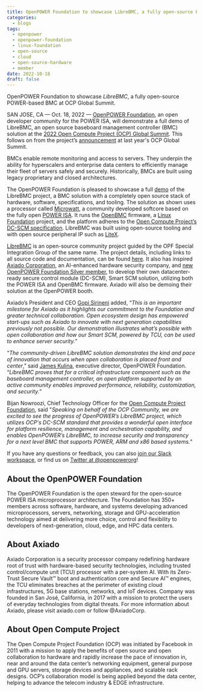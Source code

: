 ```yaml
---
title: OpenPOWER Foundation to showcase LibreBMC, a fully open-source POWER-based BMC at OCP Global Summit
categories:
  - blogs
tags:
  - openpower
  - openpower-foundation
  - linux-foundation
  - open-source
  - cloud
  - open-source-hardware
  - member
date: 2022-10-18
draft: false
---
```



OpenPOWER Foundation to showcase _LibreBMC_, a fully open-source POWER-based BMC at OCP Global Summit.  

SAN JOSE, CA — Oct. 18, 2022  — [OpenPOWER Foundation](https://openpowerfoundation.org),
an open developer community for the POWER ISA, will demonstrate a full demo of LibreBMC,
an open source baseboard management controller (BMC) solution at the [2022 Open Compute Project (OCP) Global Summit](https://www.opencompute.org/summit/global-summit).
This follows on from the project’s [announcement](https://openpowerfoundation.org/blog/openpower-foundation-announces-librebmc-a-power-based-fully-open-source-bmc/) at last year's OCP Global Summit.  

BMCs enable remote monitoring and access to servers.
They underpin the ability for hyperscalers and enterprise data centers to efficiently manage their fleet of servers safely and securely.
Historically, BMCs are built using legacy proprietary and closed architectures. 

The OpenPOWER Foundation is pleased to showcase a full [demo](https://youtu.be/YYNegXDsRoU) of the LibreBMC project,
a BMC solution with a completely open source stack of hardware, software, specifications, and tooling.
The solution as shown uses a processor called [Microwatt](https://github.com/antonblanchard/microwatt),
a community developed softcore based on the fully open [POWER ISA](https://openpowerfoundation.org/specifications/isa/).
It runs the [OpenBMC](https://www.openbmc.org/) firmware, a [Linux Foundation](https://linuxfoundation.org) project,
and the platform adheres to the [Open Compute Project’s](https://www.opencompute.org/) [DC-SCM specification](https://www.opencompute.org/documents/ocp-dc-scm-spec-rev-1-0-pdf).
LibreBMC was built using open-source tooling and with open source peripheral IP such as [LiteX](https://github.com/enjoy-digital/litex).  

[LibreBMC](https://openpowerfoundation.org/groups/librebmc/) is an open-source community project guided by the OPF Special Integration Group of the same name.
The project details, including links to all source code and documentation, can be found [here](https://git.openpower.foundation/librebmc/librebmc).
It also has inspired [Axiado Corporation](https://axiado.com/), an AI-enhanced hardware security company,
and [new OpenPOWER Foundation Silver member](https://openpowerfoundation.org/blog/axiado-joins-openpower/),
to develop their own datacenter-ready secure control module (DC-SCM), Smart SCM solution, utilizing both the POWER ISA and OpenBMC firmware.
Axiado will also be demoing their solution at the OpenPOWER booth.

Axiado’s President and CEO [Gopi Sirineni](https://www.linkedin.com/in/gopisirineni/) added,
“_This is an important milestone for Axiado as it highlights our commitment to the Foundation and greater technical collaboration.
Open ecosystem design has empowered start-ups such as Axiado to innovate with next generation capabilities previously not possible.
Our demonstration illustrates what’s possible with open collaboration and how our Smart SCM, powered by TCU, can be used to enhance server security._”

“_The community-driven LibreBMC solution demonstrates the kind and pace of innovation that occurs when open collaboration is placed front and center_,”
said [James Kulina](https://www.linkedin.com/in/james-kulina/), executive director, OpenPOWER Foundation.
“_LibreBMC proves that for a critical infrastructure component such as the baseboard management controller,
an open platform supported by an active community enables improved performance, reliability, customization, and security._”

Bijan Nowroozi, Chief Technology Officer for the [Open Compute Project Foundation](https://www.opencompute.org/),
said "_Speaking on behalf of the OCP Community, we are excited to see the progress of OpenPOWER’s LibreBMC project,
which utilizes OCP's DC-SCM standard that provides a wonderful open interface for platform resilience, management and orchestration capability,
and enables OpenPOWER’s LibreBMC, to increase security and transparency for a next level BMC that supports POWER, ARM and x86 based systems._"

If you have any questions or feedback, you can also [join our Slack workspace](https://join.slack.com/t/openpowerfoundation/shared_invite/zt-9l4fabj6-C55eMvBqAPTbzlDS1b7bzQ),
or find us on [Twitter at @openpowerorg](https://twitter.com/openpowerorg)!


## About the OpenPOWER Foundation ##

The OpenPOWER Foundation is the open steward for the open-source POWER ISA microprocessor architecture.
The Foundation has 350+ members across software, hardware, and systems developing advanced microprocessors, servers, networking, storage and GPU-acceleration technology
aimed at delivering more choice, control and flexibility to developers of next-generation, cloud, edge, and HPC data centers.

## About Axiado ##

Axiado Corporation is a security processor company redefining hardware root of trust with hardware-based security technologies, including trusted control/compute unit (TCU) processor with a per-system AI. With its Zero-Trust Secure Vault™ boot and authentication core and Secure AI™ engines, the TCU eliminates breaches at the perimeter of existing cloud infrastructures, 5G base stations, networks, and IoT devices. Company was founded in San José, California, in 2017 with a mission to protect the users of everyday technologies from digital threats. For more information about Axiado, please visit axiado.com or follow @AxiadoCorp.

## About Open Compute Project ##

The Open Compute Project Foundation (OCP) was initiated by Facebook in 2011 with a mission to apply the benefits of open source and open collaboration to hardware and
rapidly increase the pace of innovation in, near and around the data center’s networking equipment, general purpose and GPU servers, storage devices and appliances, and scalable rack designs.
OCP’s collaboration model is being applied beyond the data center, helping to advance the telecom industry & EDGE infrastructure.

